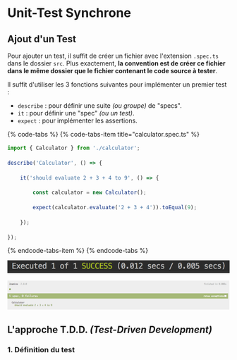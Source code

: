 # Unit-Test Synchrone

## Ajout d'un Test

Pour ajouter un test, il suffit de créer un fichier avec l'extension `.spec.ts` dans le dossier `src`. Plus exactement, **la convention est de créer ce fichier dans le même dossier que le fichier contenant le code source à tester**.

Il suffit d'utiliser les 3 fonctions suivantes pour implémenter un premier test : 

* `describe` : pour définir une suite _\(ou groupe\)_ de "specs".
* `it` : pour définir une "spec" _\(ou un test\)_.
* `expect` : pour implémenter les assertions.

{% code-tabs %}
{% code-tabs-item title="calculator.spec.ts" %}
```typescript
import { Calculator } from './calculator';

describe('Calculator', () => {

    it('should evaluate 2 + 3 + 4 to 9', () => {

        const calculator = new Calculator();

        expect(calculator.evaluate('2 + 3 + 4')).toEqual(9);

    });

});
```
{% endcode-tabs-item %}
{% endcode-tabs %}

![Output Console](../../../.gitbook/assets/karma-output-console.png)

![Output HTML](../../../.gitbook/assets/karma-output-html.png)

## L'approche T.D.D. _\(Test-Driven Development\)_

### 1. Définition du test



